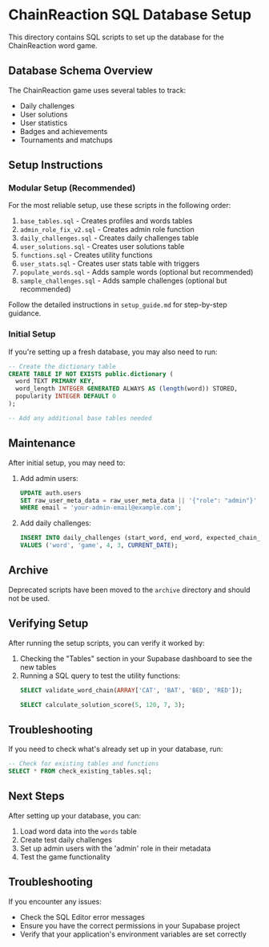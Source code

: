 # ChainReaction SQL Database Setup

This directory contains SQL scripts to set up the database for the ChainReaction word game.

## Database Schema Overview

The ChainReaction game uses several tables to track:
- Daily challenges
- User solutions
- User statistics
- Badges and achievements
- Tournaments and matchups

## Setup Instructions

### Modular Setup (Recommended)

For the most reliable setup, use these scripts in the following order:

1. `base_tables.sql` - Creates profiles and words tables
2. `admin_role_fix_v2.sql` - Creates admin role function
3. `daily_challenges.sql` - Creates daily challenges table
4. `user_solutions.sql` - Creates user solutions table
5. `functions.sql` - Creates utility functions
6. `user_stats.sql` - Creates user stats table with triggers
7. `populate_words.sql` - Adds sample words (optional but recommended)
8. `sample_challenges.sql` - Adds sample challenges (optional but recommended)

Follow the detailed instructions in `setup_guide.md` for step-by-step guidance.

### Initial Setup

If you're setting up a fresh database, you may also need to run:

```sql
-- Create the dictionary table
CREATE TABLE IF NOT EXISTS public.dictionary (
  word TEXT PRIMARY KEY,
  word_length INTEGER GENERATED ALWAYS AS (length(word)) STORED,
  popularity INTEGER DEFAULT 0
);

-- Add any additional base tables needed
```

## Maintenance

After initial setup, you may need to:

1. Add admin users:
   ```sql
   UPDATE auth.users
   SET raw_user_meta_data = raw_user_meta_data || '{"role": "admin"}'
   WHERE email = 'your-admin-email@example.com';
   ```

2. Add daily challenges:
   ```sql
   INSERT INTO daily_challenges (start_word, end_word, expected_chain_length, difficulty, valid_date)
   VALUES ('word', 'game', 4, 3, CURRENT_DATE);
   ```

## Archive

Deprecated scripts have been moved to the `archive` directory and should not be used.

## Verifying Setup

After running the setup scripts, you can verify it worked by:

1. Checking the "Tables" section in your Supabase dashboard to see the new tables
2. Running a SQL query to test the utility functions:
   ```sql
   SELECT validate_word_chain(ARRAY['CAT', 'BAT', 'BED', 'RED']);
   
   SELECT calculate_solution_score(5, 120, 7, 3);
   ```

## Troubleshooting

If you need to check what's already set up in your database, run:
```sql
-- Check for existing tables and functions
SELECT * FROM check_existing_tables.sql;
```

## Next Steps

After setting up your database, you can:

1. Load word data into the `words` table
2. Create test daily challenges
3. Set up admin users with the 'admin' role in their metadata
4. Test the game functionality

## Troubleshooting

If you encounter any issues:

- Check the SQL Editor error messages
- Ensure you have the correct permissions in your Supabase project
- Verify that your application's environment variables are set correctly 